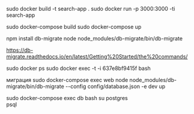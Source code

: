 sudo docker build -t search-app .
sudo docker run -p 3000:3000 -ti search-app


sudo docker-compose build
sudo docker-compose up

npm install db-migrate
node node_modules/db-migrate/bin/db-migrate

https://db-migrate.readthedocs.io/en/latest/Getting%20Started/the%20commands/

sudo docker ps
sudo docker exec -t -i 637e8bf9415f bash

миграция
sudo docker-compose exec web node node_modules/db-migrate/bin/db-migrate --config config/database.json -e dev up


sudo docker-compose exec db bash
su postgres     
psql